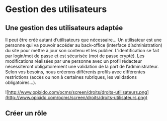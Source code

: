 # Gestion des utilisateurs #

## Une gestion des utilisateurs adaptée ##

Il peut être créé autant d’utilisateurs que nécessaire...
Un utilisateur est une personne qui va pouvoir accéder au back-office (interface d’administration) du site pour mettre à jour son contenu et les publier.
L’identification se fait par login/mot de passe et est sécurisée (mot de passe crypté). Les modifications réalisées par une personne avec un profil rédacteur nécessiteront obligatoirement une validation de la part de l’administrateur.
Selon vos besoins, nous créerons différents profils avec différentes restrictions (accès ou non à certaines rubriques, les validations obligatoires…).

![http://www.opixido.com/ocms/screen/droits/droits-utilisateurs.png](http://www.opixido.com/ocms/screen/droits/droits-utilisateurs.png)

## Créer un rôle ##